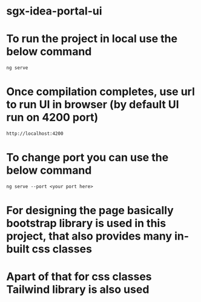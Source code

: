 # sgx-idea-portal-ui

# To run the project in local use the below command
    ng serve
# Once compilation completes, use url to run UI in browser (by default UI run on 4200 port)
    http://localhost:4200
# To change port you can use the below command
    ng serve --port <your port here>

# For designing the page basically bootstrap library is used in this project, that also provides many in-built css classes
# Apart of that for css classes Tailwind library is also used